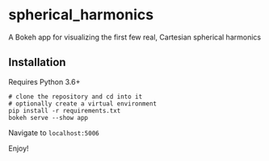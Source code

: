 # spherical_harmonics
A Bokeh app for visualizing the first few real, Cartesian spherical harmonics

## Installation
Requires Python 3.6+
```
# clone the repository and cd into it
# optionally create a virtual environment
pip install -r requirements.txt
bokeh serve --show app
```
Navigate to `localhost:5006`

Enjoy!
